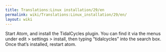 ```yaml
---
title: Translations:Linux installation/29/en
permalink: wiki/Translations:Linux_installation/29/en/
layout: wiki
---
```


Start Atom, and install the TidalCycles plugin. You can find it via the
menus under edit \> settings \> install, then typing “tidalcycles” into
the search box. Once that’s installed, restart atom.
